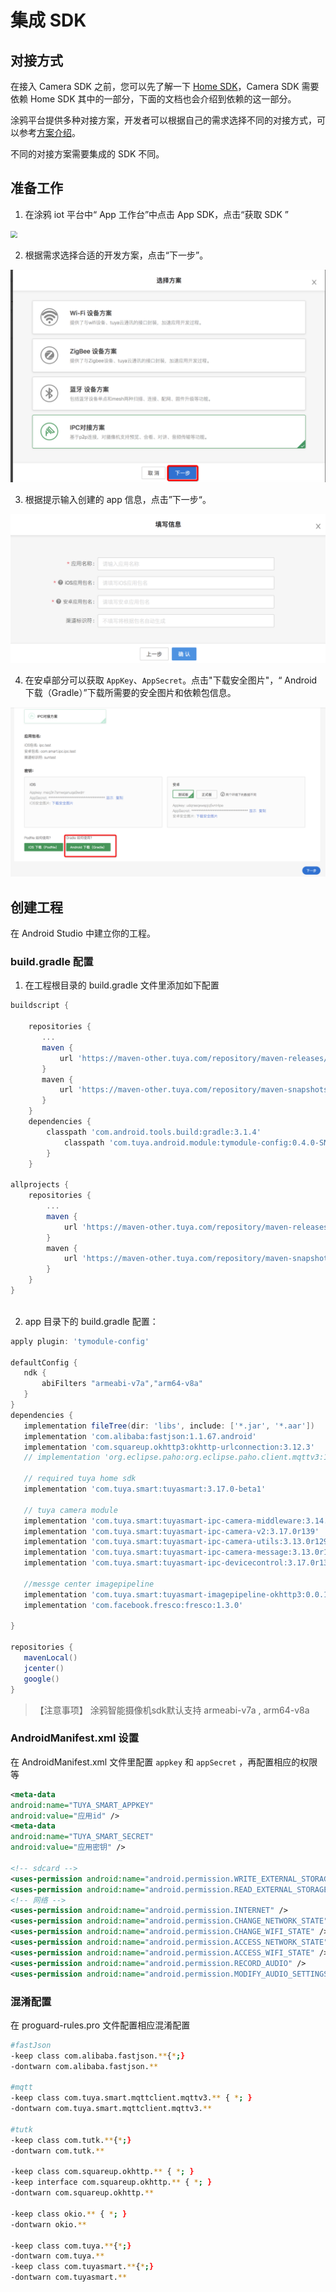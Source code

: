 #  集成 SDK


## 对接方式

在接入 Camera SDK 之前，您可以先了解一下 [Home SDK](https://tuyainc.github.io/tuyasmart_home_android_sdk_doc/zh-hans/)，Camera SDK 需要依赖 Home SDK 其中的一部分，下面的文档也会介绍到依赖的这一部分。

涂鸦平台提供多种对接方案，开发者可以根据自己的需求选择不同的对接方式，可以参考[方案介绍](https://docs.tuya.com/zh/iot/open-api/quick-start/solution-overview)。

不同的对接方案需要集成的 SDK 不同。


## 准备工作


1. 在涂鸦 iot 平台中“ App 工作台”中点击 App SDK，点击“获取 SDK ”

<img src="https://tuyainc.github.io/tuyasmart_home_android_sdk_doc/zh-hans/resource/images/getsdk.png" style="zoom:67%;" />

2. 根据需求选择合适的开发方案，点击“下一步”。

![](./images/sdk_preparation_1.png)

3. 根据提示输入创建的 app 信息，点击”下一步“。

![](./images/sdk_preparation_3.png)

4. 在安卓部分可以获取 `AppKey`、`AppSecret`。点击"下载安全图片"，“ Android 下载（Gradle）”下载所需要的安全图片和依赖包信息。

![](./images/sdk_preparation_2.png)

	

##  创建工程

在 Android Studio 中建立你的工程。



### build.gradle 配置



1. 在工程根目录的 build.gradle 文件里添加如下配置

```groovy
buildscript {

    repositories {
       ...
       maven {
           url 'https://maven-other.tuya.com/repository/maven-releases/'
       }
       maven {
           url 'https://maven-other.tuya.com/repository/maven-snapshots/'
       }
    }
    dependencies {
        classpath 'com.android.tools.build:gradle:3.1.4'
            classpath 'com.tuya.android.module:tymodule-config:0.4.0-SNAPSHOT'
        }
    }

allprojects {
    repositories {
        ...
        maven {
            url 'https://maven-other.tuya.com/repository/maven-releases/'
        }
        maven {
            url 'https://maven-other.tuya.com/repository/maven-snapshots/'
        }
    }
}
   
```

2. app 目录下的 build.gradle 配置：

```groovy
apply plugin: 'tymodule-config'

defaultConfig {
   ndk {
       abiFilters "armeabi-v7a","arm64-v8a"
   }
}
dependencies {
   implementation fileTree(dir: 'libs', include: ['*.jar', '*.aar'])
   implementation 'com.alibaba:fastjson:1.1.67.android'
   implementation 'com.squareup.okhttp3:okhttp-urlconnection:3.12.3'
   // implementation 'org.eclipse.paho:org.eclipse.paho.client.mqttv3:1.2.0'

   // required tuya home sdk
   implementation 'com.tuya.smart:tuyasmart:3.17.0-beta1'

   // tuya camera module
   implementation 'com.tuya.smart:tuyasmart-ipc-camera-middleware:3.14.3r133'
   implementation 'com.tuya.smart:tuyasmart-ipc-camera-v2:3.17.0r139'
   implementation 'com.tuya.smart:tuyasmart-ipc-camera-utils:3.13.0r129h1'
   implementation 'com.tuya.smart:tuyasmart-ipc-camera-message:3.13.0r128'
   implementation 'com.tuya.smart:tuyasmart-ipc-devicecontrol:3.17.0r139'

   //messge center imagepipeline 
   implementation 'com.tuya.smart:tuyasmart-imagepipeline-okhttp3:0.0.1'
   implementation 'com.facebook.fresco:fresco:1.3.0'

}

repositories {
   mavenLocal()
   jcenter()
   google()
}
```

> 【注意事项】 涂鸦智能摄像机sdk默认支持 armeabi-v7a , arm64-v8a



### AndroidManifest.xml 设置

在 AndroidManifest.xml 文件里配置 `appkey` 和 `appSecret` ，再配置相应的权限等

```xml
<meta-data
android:name="TUYA_SMART_APPKEY"
android:value="应用id" />
<meta-data
android:name="TUYA_SMART_SECRET"
android:value="应用密钥" />

<!-- sdcard -->
<uses-permission android:name="android.permission.WRITE_EXTERNAL_STORAGE" />
<uses-permission android:name="android.permission.READ_EXTERNAL_STORAGE" />
<!-- 网络 -->
<uses-permission android:name="android.permission.INTERNET" />
<uses-permission android:name="android.permission.CHANGE_NETWORK_STATE" />
<uses-permission android:name="android.permission.CHANGE_WIFI_STATE" />
<uses-permission android:name="android.permission.ACCESS_NETWORK_STATE" />
<uses-permission android:name="android.permission.ACCESS_WIFI_STATE" />
<uses-permission android:name="android.permission.RECORD_AUDIO" />
<uses-permission android:name="android.permission.MODIFY_AUDIO_SETTINGS" />
```



### 混淆配置

在 proguard-rules.pro 文件配置相应混淆配置

```bash
#fastJson
-keep class com.alibaba.fastjson.**{*;}
-dontwarn com.alibaba.fastjson.**

#mqtt
-keep class com.tuya.smart.mqttclient.mqttv3.** { *; }
-dontwarn com.tuya.smart.mqttclient.mqttv3.**

#tutk
-keep class com.tutk.**{*;}
-dontwarn com.tutk.**

-keep class com.squareup.okhttp.** { *; }
-keep interface com.squareup.okhttp.** { *; }
-dontwarn com.squareup.okhttp.**

-keep class okio.** { *; }
-dontwarn okio.**

-keep class com.tuya.**{*;}
-dontwarn com.tuya.**
-keep class com.tuyasmart.**{*;}
-dontwarn com.tuyasmart.**

```

